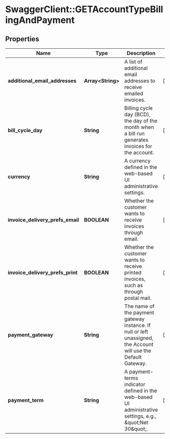 # SwaggerClient::GETAccountTypeBillingAndPayment

## Properties
Name | Type | Description | Notes
------------ | ------------- | ------------- | -------------
**additional_email_addresses** | **Array&lt;String&gt;** | A list of additional email addresses to receive emailed invoices.  | [optional] 
**bill_cycle_day** | **String** | Billing cycle day (BCD), the day of the month when a bill run generates invoices for the account.  | [optional] 
**currency** | **String** | A currency defined in the web-based UI administrative settings.  | [optional] 
**invoice_delivery_prefs_email** | **BOOLEAN** | Whether the customer wants to receive invoices through email.   | [optional] 
**invoice_delivery_prefs_print** | **BOOLEAN** | Whether the customer wants to receive printed invoices, such as through postal mail.  | [optional] 
**payment_gateway** | **String** | The name of the payment gateway instance. If null or left unassigned, the Account will use the Default Gateway.  | [optional] 
**payment_term** | **String** | A payment-terms indicator defined in the web-based UI administrative settings, e.g., \&quot;Net 30\&quot;.  | [optional] 


